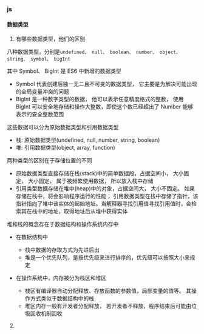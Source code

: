 ### js

#### 数据类型

1. 有哪些数据类型，他们的区别

八种数据类型，分别是`undefined、 null、 boolean、 number、 object、 string、 symbol、 bigInt`

其中 Symbol、 BigInt 是 ES6 中新增的数据类型

- Symbol 代表创建后独一无二且不可变的数据类型， 它主要是为解决可能出现的全局变量冲突的问题
- BigInt 是一种数字类型的数据， 他可以表示任意精度格式的整数， 使用 BigInt 可以安全地存储和操作大整数，即使这个数已经超出了 Number 能够表示的安全整数范围

这些数据可以分为原始数据类型和引用数据类型

- 栈: 原始数据类型(undefined, null, number, string, boolean)
- 堆: 引用数据类型(object, array, function)

两种类型的区别在于存储位置的不同

- 原始数据类型直接存储在栈(stack)中的简单数据段，占据空间小， 大小固定， 大小固定， 属于被频繁使用数据， 所以放入栈中存储
- 引用类型数据存储在堆中(heap)中的对象，占据空间大， 大小不固定。
  如果存储在栈中，将会影响程序运行的性能；
  引用数据类型在栈中存储了指针，该指针指向了堆中该实体的起始地址。当解释器寻找引用值寻找引用值时，会检索其在栈中的地址，取得地址后从堆中获得实体

堆和栈的概念存在于数据结构和操作系统内存中

- 在数据结构中

  - 栈中数据的存取方式为先进后出
  - 堆是一个优先队列，是按优先级来进行排序的，优先级可以按照大小来规定

- 在操作系统中，内存被分为栈区和堆区

  - 栈区有编译器自动分配释放、存放函数的参数值，局部变量的值等。 其操作方式类似于数据结构中的栈
  - 堆区内存一般有开发者分配释放， 若开发者不释放，程序结束后可能由垃圾回收机制回收

2. 